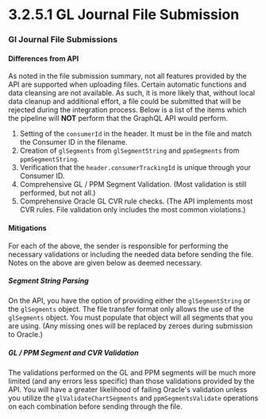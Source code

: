 # 3.2.5.1 GL Journal File Submission

### Gl Journal File Submissions

#### Differences from API

As noted in the file submission summary, not all features provided by the API are supported when uploading files.  Certain automatic functions and data cleansing are not available.  As such, it is more likely that, without local data cleanup and additional effort, a file could be submitted that will be rejected during the integration process.  Below is a list of the items which the pipeline will **NOT** perform that the GraphQL API would perform.

1. Setting of the `consumerId` in the header.  It must be in the file and match the Consumer ID in the filename.
2. Creation of `glSegments` from `glSegmentString` and `ppmSegments` from `ppmSegmentString`.
3. Verification that the `header.consumerTrackingId` is unique through your Consumer ID.
4. Comprehensive GL / PPM Segment Validation.  (Most validation is still performed, but not all.)
5. Comprehensive Oracle GL CVR rule checks.  (The API implements most CVR rules.  File validation only includes the most common violations.)

#### Mitigations

For each of the above, the sender is responsible for performing the necessary validations or including the needed data before sending the file.  Notes on the above are given below as deemed necessary.

##### Segment String Parsing

On the API, you have the option of providing either the `glSegmentString` or the `glSegments` object.  The file transfer format only allows the use of the `glSegments` object.  You must populate that object will all segments that you are using.  (Any missing ones will be replaced by zeroes during submission to Oracle.)

##### GL / PPM Segment and CVR Validation

The validations performed on the GL and PPM segments will be much more limited (and any errors less specific) than those validations provided by the API.  You will have a greater likelihood of failing Oracle's validation unless you utilize the `glValidateChartSegments` and `ppmSegmentsValidate` operations on each combination before sending through the file.
